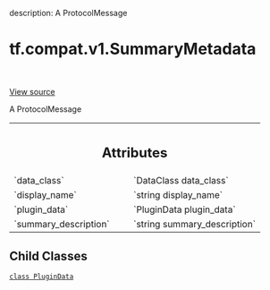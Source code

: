 description: A ProtocolMessage

<div itemscope itemtype="http://developers.google.com/ReferenceObject">
<meta itemprop="name" content="tf.compat.v1.SummaryMetadata" />
<meta itemprop="path" content="Stable" />
<meta itemprop="property" content="PluginData"/>
</div>

# tf.compat.v1.SummaryMetadata

<!-- Insert buttons and diff -->

<table class="tfo-notebook-buttons tfo-api nocontent" align="left">

</table>

<a target="_blank" href="/code/stable/tensorflow/core/framework/summary.proto">View source</a>



A ProtocolMessage

<!-- Placeholder for "Used in" -->




<!-- Tabular view -->
 <table class="responsive fixed orange">
<colgroup><col width="214px"><col></colgroup>
<tr><th colspan="2"><h2 class="add-link">Attributes</h2></th></tr>

<tr>
<td>
`data_class`
</td>
<td>
`DataClass data_class`
</td>
</tr><tr>
<td>
`display_name`
</td>
<td>
`string display_name`
</td>
</tr><tr>
<td>
`plugin_data`
</td>
<td>
`PluginData plugin_data`
</td>
</tr><tr>
<td>
`summary_description`
</td>
<td>
`string summary_description`
</td>
</tr>
</table>



## Child Classes
[`class PluginData`](../../../tf/compat/v1/SummaryMetadata/PluginData.md)

